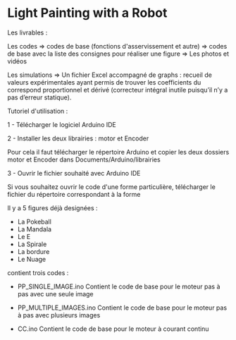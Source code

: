 # Light Painting with a Robot

Les livrables :

Les codes
  => codes de base (fonctions d'asservissement et autre)
  => codes de base avec la liste des consignes pour réaliser une figure
  => Les photos et vidéos

Les simulations
=> Un fichier Excel accompagné de graphs : recueil de valeurs expérimentales ayant permis de trouver les coefficients du correspond proportionnel et dérivé (correcteur intégral inutile puisqu’il n’y a pas d’erreur statique).




Tutoriel d'utilisation : 


1 - Télécharger le logiciel Arduino IDE


2 - Installer les deux librairies : motor et Encoder

Pour cela il faut télécharger le répertoire Arduino et copier les deux dossiers motor et Encoder dans Documents/Arduino/librairies


3 - Ouvrir le fichier souhaité avec Arduino IDE

Si vous souhaitez ouvrir le code d'une forme particulière, télécharger le fichier du répertoire correspondant à la forme

Il y a 5 figures déjà designées :
- La Pokeball
- La Mandala
- Le E
- La Spirale
- La bordure
- Le Nuage


 contient trois codes : 
  - PP_SINGLE_IMAGE.ino
  Contient le code de base pour le moteur pas à pas avec une seule image
  
  - PP_MULTIPLE_IMAGES.ino
  Contient le code de base pour le moteur pas à pas avec plusieurs images

  - CC.ino
  Contient le code de base pour le moteur à courant continu
  
